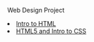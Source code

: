 Web Design Project

<li><a href= "Intro_/index.html" target="_blank">Intro to HTML</a></li>
<li><a href= "html5_to_intro_css" target="_blank">HTML5 and Intro to CSS</a></lu>
